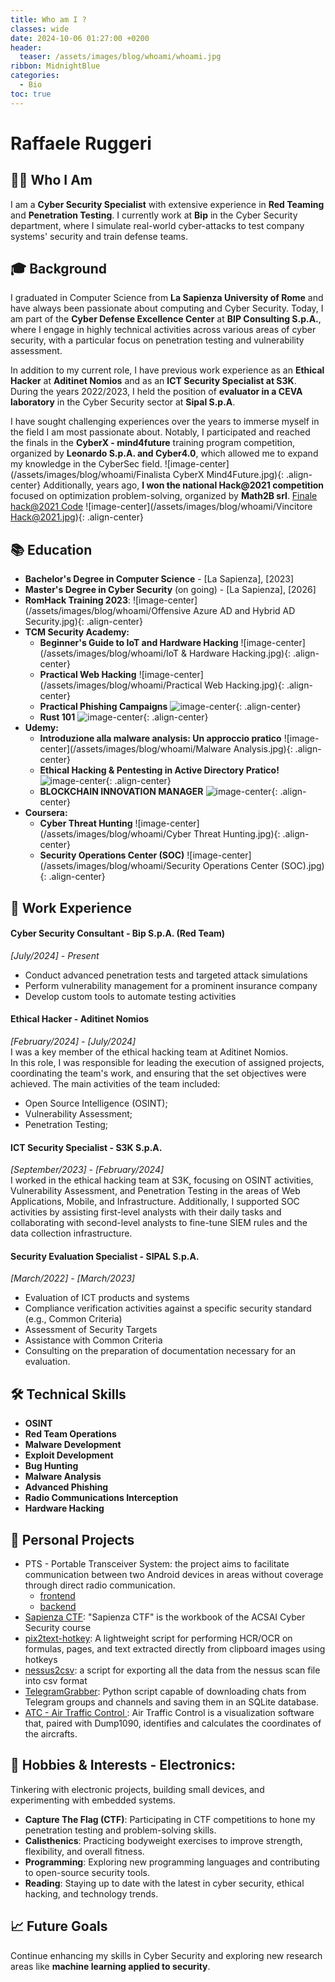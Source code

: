 ```yaml
---
title: Who am I ?
classes: wide
date: 2024-10-06 01:27:00 +0200
header:
  teaser: /assets/images/blog/whoami/whoami.jpg
ribbon: MidnightBlue
categories:
  - Bio
toc: true
---
```


# Raffaele Ruggeri

## 👨‍💻 **Who I Am**

I am a **Cyber Security Specialist** with extensive experience in **Red Teaming** and **Penetration Testing**. I currently work at **Bip** in the Cyber Security department, where I simulate real-world cyber-attacks to test company systems' security and train defense teams.
## 🎓 **Background**

I graduated in Computer Science from **La Sapienza University of Rome** and have always been passionate about computing and Cyber Security. Today, I am part of the **Cyber Defense Excellence Center** at **BIP Consulting S.p.A.**, where I engage in highly technical activities across various areas of cyber security, with a particular focus on penetration testing and vulnerability assessment. 

In addition to my current role, I have previous work experience as an **Ethical Hacker** at **Aditinet Nomios** and as an **ICT Security Specialist at S3K**. During the years 2022/2023, I held the position of **evaluator in a CEVA laboratory** in the Cyber Security sector at **Sipal S.p.A**. 

I have sought challenging experiences over the years to immerse myself in the field I am most passionate about. Notably, I participated and reached the finals in the **CyberX - mind4future** training program competition, organized by **Leonardo S.p.A. and Cyber4.0**, which allowed me to expand my knowledge in the CyberSec field. 
![image-center](/assets/images/blog/whoami/Finalista CyberX Mind4Future.jpg){: .align-center}
Additionally, years ago, **I won the national Hack@2021 competition** focused on optimization problem-solving, organized by **Math2B srl**. 
[Finale hack@2021 Code](https://github.com/Raffo24/FINALE-HACK-2021)
![image-center](/assets/images/blog/whoami/Vincitore Hack@2021.jpg){: .align-center}
## 📚 **Education**

- **Bachelor's Degree in Computer Science** - [La Sapienza], [2023]
- **Master's Degree in Cyber Security** (on going) - [La Sapienza], [2026]
- **RomHack Training 2023**:
    ![image-center](/assets/images/blog/whoami/Offensive Azure AD and Hybrid AD Security.jpg){: .align-center}
- **TCM Security Academy:**
  - **Beginner's Guide to IoT and Hardware Hacking**
  ![image-center](/assets/images/blog/whoami/IoT & Hardware Hacking.jpg){: .align-center}
  -   **Practical Web Hacking**
  ![image-center](/assets/images/blog/whoami/Practical Web Hacking.jpg){: .align-center}
  -  **Practical Phishing Campaigns**
  ![image-center](/assets/images/blog/whoami/Phishing.jpg){: .align-center}
  - **Rust 101**
  ![image-center](/assets/images/blog/whoami/Rust.jpg){: .align-center}
- **Udemy:**
  - **Introduzione alla malware analysis: Un approccio pratico**
  ![image-center](/assets/images/blog/whoami/Malware Analysis.jpg){: .align-center}
  - **Ethical Hacking & Pentesting in Active Directory Pratico!**
  ![image-center](/assets/images/blog/whoami/ActiveDirectory.jpg){: .align-center}
  - **BLOCKCHAIN INNOVATION MANAGER**
  ![image-center](/assets/images/blog/whoami/Blockchain.jpg){: .align-center}
- **Coursera:**
  - **Cyber Threat Hunting**
  ![image-center](/assets/images/blog/whoami/Cyber Threat Hunting.jpg){: .align-center}
  - **Security Operations Center (SOC)**
  ![image-center](/assets/images/blog/whoami/Security Operations Center (SOC).jpg){: .align-center}

## 💼 **Work Experience**

#### Cyber Security Consultant - **Bip S.p.A.** (Red Team)  
*[July/2024] - Present*
  - Conduct advanced penetration tests and targeted attack simulations
  - Perform vulnerability management for a prominent insurance company
  - Develop custom tools to automate testing activities

#### Ethical Hacker - **Aditinet Nomios**
*[February/2024] - [July/2024]* <br>
I was a key member of the ethical hacking team at Aditinet Nomios.  
In this role, I was responsible for leading the execution of assigned projects, coordinating the team's work, and ensuring that the set objectives were achieved.
The main activities of the team included:  
  - Open Source Intelligence (OSINT);  
  - Vulnerability Assessment;  
  - Penetration Testing;

#### ICT Security Specialist - **S3K S.p.A.**
*[September/2023] - [February/2024]* <br>
I worked in the ethical hacking team at S3K, focusing on OSINT activities, Vulnerability Assessment, and Penetration Testing in the areas of Web Applications, Mobile, and Infrastructure.
Additionally, I supported SOC activities by assisting first-level analysts with their daily tasks and collaborating with second-level analysts to fine-tune SIEM rules and the data collection infrastructure.

#### Security Evaluation Specialist - **SIPAL S.p.A.**
*[March/2022] - [March/2023]*
  - Evaluation of ICT products and systems  
  - Compliance verification activities against a specific security standard (e.g., Common Criteria)  
  - Assessment of Security Targets  
  - Assistance with Common Criteria  
  - Consulting on the preparation of documentation necessary for an evaluation.  

## 🛠 **Technical Skills**
  - **OSINT**
  - **Red Team Operations**
  - **Malware Development**
  - **Exploit Development**
  - **Bug Hunting**
  - **Malware Analysis**
  - **Advanced Phishing**
  - **Radio Communications Interception**
  - **Hardware Hacking**

## 🔬 **Personal Projects**
  - PTS - Portable Transceiver System: the project aims to facilitate communication between two Android devices in areas without coverage through direct radio communication.
    - [frontend](https://github.com/Raffo24/PTS-Portable-Transceiver-System)
    - [backend](https://github.com/JackieSpring/PTSRadio)
  - [Sapienza CTF](https://github.com/Raffo24/SapienzaCTF): "Sapienza CTF" is the workbook of the ACSAI Cyber Security course
  - [pix2text-hotkey](https://github.com/Raffo24/pix2text-hotkey): A lightweight script for performing HCR/OCR on formulas, pages, and text extracted directly from clipboard images using hotkeys
  - [nessus2csv](https://github.com/Raffo24/nessus2csv): a script for exporting all the data from the nessus scan file into csv format
  - [TelegramGrabber](https://github.com/Raffo24/TelegramGrabber): Python script capable of downloading chats from Telegram groups and channels and saving them in an SQLite database.
  - [ATC - Air Traffic Control ](https://github.com/Raffo24/AirTrafficControl): Air Traffic Control is a visualization software that, paired with Dump1090, identifies and calculates the coordinates of the aircrafts.

## 🎯 **Hobbies & Interests** - **Electronics**:
Tinkering with electronic projects, building small devices, and experimenting with embedded systems. 
  - **Capture The Flag (CTF)**: Participating in CTF competitions to hone my penetration testing and problem-solving skills. 
  - **Calisthenics**: Practicing bodyweight exercises to improve strength, flexibility, and overall fitness.
  - **Programming**: Exploring new programming languages and contributing to open-source security tools.
  - **Reading**: Staying up to date with the latest in cyber security, ethical hacking, and technology trends.

## 📈 **Future Goals**

Continue enhancing my skills in Cyber Security and exploring new research areas like **machine learning applied to security**.
